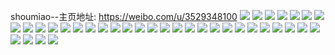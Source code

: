 shoumiao--主页地址: https://weibo.com/u/3529348100 
![](https://wx4.sinaimg.cn/mw2000/d25d9404ly1h9gb7lu0qlj20wi0iagrh.jpg) 
![](https://wx4.sinaimg.cn/mw2000/d25d9404ly1h9gb7m1xpij21400u0jyl.jpg) 
![](https://wx4.sinaimg.cn/mw2000/d25d9404ly1h9ge1iguu2j20s80fvjv4.jpg) 
![](https://wx4.sinaimg.cn/mw2000/d25d9404ly1h8w9s6rk07j21ha280u0x.jpg) 
![](https://wx4.sinaimg.cn/mw2000/d25d9404ly1h8w9s4o612j2028028mwx.jpg) 
![](https://wx4.sinaimg.cn/mw2000/d25d9404ly1h8f5s95mz3j21o0280npd.jpg) 
![](https://wx4.sinaimg.cn/mw2000/d25d9404ly1h8f5safxxkj21o0280npd.jpg) 
![](https://wx4.sinaimg.cn/mw2000/d25d9404ly1h7ffs5z6m3j221g2px1ky.jpg) 
![](https://wx4.sinaimg.cn/mw2000/d25d9404ly1h7ffs7n7vhj22092ocnpd.jpg) 
![](https://wx4.sinaimg.cn/mw2000/d25d9404ly1h7ffs8y15aj224d2tt1ky.jpg) 
![](https://wx4.sinaimg.cn/mw2000/d25d9404ly1h7bwr9eagkj21o0280gve.jpg) 
![](https://wx4.sinaimg.cn/mw2000/d25d9404ly1h7bwrb0sc9j21qj1qj4qp.jpg) 
![](https://wx4.sinaimg.cn/mw2000/d25d9404ly1h7bwrbt1fhj215m1ji1kx.jpg) 
![](https://wx4.sinaimg.cn/mw2000/d25d9404ly1h6t8ic1ywhj229k32xu0x.jpg) 
![](https://wx4.sinaimg.cn/mw2000/d25d9404ly1h6t8ieqlh8j21iv1ive67.jpg) 
![](https://wx4.sinaimg.cn/mw2000/d25d9404ly1h6t8iqt8k0j21xt2l3aip.jpg) 
![](https://wx4.sinaimg.cn/mw2000/d25d9404ly1h6t8if4mkwj21m11m1ha4.jpg) 
![](https://wx4.sinaimg.cn/mw2000/d25d9404ly1h6t8ifhjjwj21du1duaqx.jpg) 
![](https://wx4.sinaimg.cn/mw2000/d25d9404ly1h6mh400md3j21di1ditar.jpg) 
![](https://wx4.sinaimg.cn/mw2000/d25d9404ly1h6mh40k6c4j20wi1yck7u.jpg) 
![](https://wx4.sinaimg.cn/mw2000/d25d9404ly1h6mh40uywgj20u01hcqc2.jpg) 
![](https://wx4.sinaimg.cn/mw2000/d25d9404ly1h6mh3zcfmej20wi17cgmh.jpg) 
![](https://wx4.sinaimg.cn/mw2000/d25d9404ly1h5z2e8tahfj20ru0ruqcy.jpg) 
![](https://wx4.sinaimg.cn/mw2000/d25d9404ly1h5nd4fzvy6j213f13ftm5.jpg) 
![](https://wx4.sinaimg.cn/mw2000/d25d9404ly1h5nd4ik1phj21o01o0ay8.jpg) 
![](https://wx4.sinaimg.cn/mw2000/d25d9404ly1h5nd4lmckcj20u0140qca.jpg) 
![](https://wx4.sinaimg.cn/mw2000/d25d9404ly1h5nd4qml2tj20sj0sj7id.jpg) 
![](https://wx4.sinaimg.cn/mw2000/d25d9404ly1h5nd4hayamj21o01nzx4z.jpg) 
![](https://wx4.sinaimg.cn/mw2000/d25d9404ly1h5b5ps8o8uj20wi0iaq8r.jpg) 
![](https://wx4.sinaimg.cn/mw2000/d25d9404ly1h5b5puuf5fj20wi0iagru.jpg) 
![](https://wx4.sinaimg.cn/mw2000/d25d9404ly1h5b5pv6ersj20wi0iawl0.jpg) 
![](https://wx4.sinaimg.cn/mw2000/d25d9404ly1h5b5puclmij23402c0x6p.jpg) 
![](https://wx4.sinaimg.cn/mw2000/d25d9404ly1h50fvjyxhwj2192192tri.jpg) 
![](https://wx4.sinaimg.cn/mw2000/d25d9404ly1h50fvot8nnj20tz0tz7fl.jpg) 
![](https://wx4.sinaimg.cn/mw2000/d25d9404ly1h4utu69zx8j20mv0mv7ci.jpg) 
![](https://wx4.sinaimg.cn/mw2000/d25d9404ly1h4utu7fiy0j21gu1gunms.jpg) 
